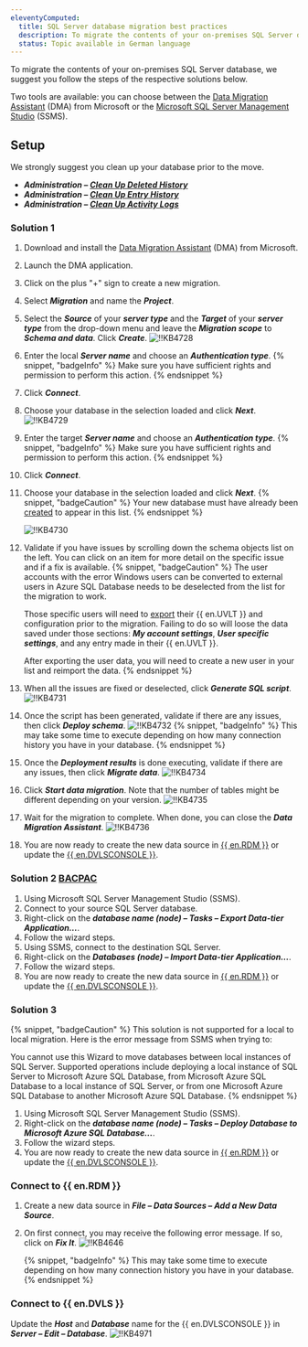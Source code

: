```yaml
---
eleventyComputed:
  title: SQL Server database migration best practices
  description: To migrate the contents of your on-premises SQL Server database, we suggest you follow the steps of the respective solutions.
  status: Topic available in German language
---
```

To migrate the contents of your on-premises SQL Server database, we suggest you follow the steps of the respective solutions below.

Two tools are available: you can choose between the <a href="#dma">Data Migration Assistant</a> (DMA) from Microsoft or the <a href="#ssms">Microsoft SQL Server Management Studio</a> (SSMS).

## Setup
We strongly suggest you clean up your database prior to the move.

* ***Administration – [Clean Up Deleted History](/rdm/windows/commands/administration/clean-up/deleted-history/)***
* ***Administration – [Clean Up Entry History](/rdm/windows/commands/administration/clean-up/entries-history/)***
* ***Administration – [Clean Up Activity Logs](/rdm/windows/commands/administration/clean-up/logs/)***

### Solution 1 <a name="dma"></a>
1. Download and install the [Data Migration Assistant](https://docs.microsoft.com/en-us/sql/dma/dma-overview) (DMA) from Microsoft.
1. Launch the DMA application.
1. Click on the plus "+" sign to create a new migration.
1. Select ***Migration*** and name the ***Project***.
1. Select the ***Source*** of your ***server type*** and the ***Target*** of your ***server type*** from the drop-down menu and leave the ***Migration scope*** to ***Schema and data***. Click ***Create***.
![!!KB4728](https://cdnweb.devolutions.net/docs/docs_en_kb_KB4728.png)

1. Enter the local ***Server name*** and choose an ***Authentication type***.
   {% snippet, "badgeInfo" %}
   Make sure you have sufficient rights and permission to perform this action.
   {% endsnippet %}

1. Click ***Connect***.
1. Choose your database in the selection loaded and click ***Next***.
![!!KB4729](https://cdnweb.devolutions.net/docs/docs_en_kb_KB4729.png)
1. Enter the target ***Server name*** and choose an ***Authentication type***.
   {% snippet, "badgeInfo" %}
   Make sure you have sufficient rights and permission to perform this action.
   {% endsnippet %}

1. Click ***Connect***.
1. Choose your database in the selection loaded and click ***Next***.
   {% snippet, "badgeCaution" %}
   Your new database must have already been [created](https://docs.microsoft.com/en-us/azure/azure-sql/database/single-database-create-quickstart) to appear in this list.
   {% endsnippet %}

   ![!!KB4730](https://cdnweb.devolutions.net/docs/docs_en_kb_KB4730.png)

1. Validate if you have issues by scrolling down the schema objects list on the left. You can click on an item for more detail on the specific issue and if a fix is available.
   {% snippet, "badgeCaution" %}
   The user accounts with the error Windows users can be converted to external users in Azure SQL Database needs to be deselected from the list for the migration to work.

   Those specific users will need to [export](/kb/remote-desktop-manager/how-to-articles/export-import-entries/) their {{ en.UVLT }} and configuration prior to the migration. Failing to do so will loose the data saved under those sections: ***My account settings***, ***User specific settings***, and any entry made in their {{ en.UVLT }}.

   After exporting the user data, you will need to create a new user in your list and reimport the data.
   {% endsnippet %}

1. When all the issues are fixed or deselected, click ***Generate SQL script***.
![!!KB4731](https://cdnweb.devolutions.net/docs/docs_en_kb_KB4731.png)
1. Once the script has been generated, validate if there are any issues, then click ***Deploy schema***.
![!!KB4732](https://cdnweb.devolutions.net/docs/docs_en_kb_KB4732.png)
   {% snippet, "badgeInfo" %}
   This may take some time to execute depending on how many connection history you have in your database.
   {% endsnippet %}

1. Once the ***Deployment results*** is done executing, validate if there are any issues, then click ***Migrate data***.
![!!KB4734](https://cdnweb.devolutions.net/docs/docs_en_kb_KB4734.png)
1. Click ***Start data migration***. Note that the number of tables might be different depending on your version.
![!!KB4735](https://cdnweb.devolutions.net/docs/docs_en_kb_KB4735.png)
1. Wait for the migration to complete. When done, you can close the ***Data Migration Assistant***.
![!!KB4736](https://cdnweb.devolutions.net/docs/docs_en_kb_KB4736.png)
1. You are now ready to create the new data source in <a href="#rdm">{{ en.RDM }}</a> or update the <a href="#dvls">{{ en.DVLSCONSOLE }}</a>.

### Solution 2 [BACPAC](https://learn.microsoft.com/en-us/sql/relational-databases/data-tier-applications/data-tier-applications?view=sql-server-ver15#bacpac) <a name="ssms"></a>

1. Using Microsoft SQL Server Management Studio (SSMS).
1. Connect to your source SQL Server database.
1. Right-click on the ***database name (node) – Tasks – Export Data-tier Application…***.
1. Follow the wizard steps.
1. Using SSMS, connect to the destination SQL Server.
1. Right-click on the ***Databases (node) – Import Data-tier Application…***.
1. Follow the wizard steps.
1. You are now ready to create the new data source in <a href="#rdm">{{ en.RDM }}</a> or update the <a href="#dvls">{{ en.DVLSCONSOLE }}</a>.

### Solution 3
{% snippet, "badgeCaution" %}
This solution is not supported for a local to local migration. Here is the error message from SSMS when trying to:

You cannot use this Wizard to move databases between local instances of SQL Server. Supported operations include deploying a local instance of SQL Server to Microsoft Azure SQL Database, from Microsoft Azure SQL Database to a local instance of SQL Server, or from one Microsoft Azure SQL Database to another Microsoft Azure SQL Database.
{% endsnippet %}

1. Using Microsoft SQL Server Management Studio (SSMS).
1. Right-click on the ***database name (node) – Tasks – Deploy Database to Microsoft Azure SQL Database…***.
1. Follow the wizard steps.
1. You are now ready to create the new data source in <a href="#rdm">{{ en.RDM }}</a> or update the <a href="#dvls">{{ en.DVLSCONSOLE }}</a>.

### Connect to {{ en.RDM }} <a name="rdm"></a>

1. Create a new data source in ***File – Data Sources – Add a New Data Source***.
1. On first connect, you may receive the following error message. If so, click on ***Fix It***.
![!!KB4646](https://cdnweb.devolutions.net/docs/docs_en_kb_KB4646.png)

   {% snippet, "badgeInfo" %}
   This may take some time to execute depending on how many connection history you have in your database.
   {% endsnippet %}

### Connect to {{ en.DVLS }} <a name="dvls"></a>

Update the ***Host*** and ***Database*** name for the {{ en.DVLSCONSOLE }} in ***Server – Edit – Database***.
![!!KB4971](https://cdnweb.devolutions.net/docs/docs_en_kb_KB4971.png)
